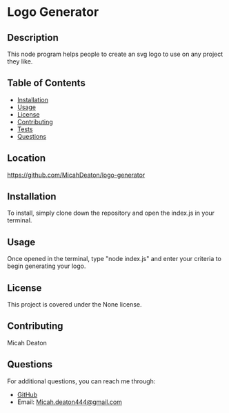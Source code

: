 
# Logo Generator

## Description
This node program helps people to create an svg logo to use on any project they like.

## Table of Contents
- [Installation](#installation)
- [Usage](#usage)
- [License](#license)
- [Contributing](#contributing)
- [Tests](#tests)
- [Questions](#questions)

## Location
https://github.com/MicahDeaton/logo-generator

## Installation
To install, simply clone down the repository and  open the index.js in your terminal.

## Usage
Once opened in the terminal, type "node index.js" and enter your criteria to begin generating your logo.

## License
This project is covered under the None license.

## Contributing
Micah Deaton

## Questions
For additional questions, you can reach me through:

- [GitHub](https://github.com/MicahDeaton@github.com)
- Email: Micah.deaton444@gmail.com
  
